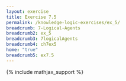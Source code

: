 ```yaml
---
layout: exercise
title: Exercise 7.5
permalink: /knowledge-logic-exercises/ex_5/
breadcrumb: 7-Logical-Agents
breadcrumb2: ex_5
breadcrumb3: 7logicalAgents
breadcrumb4: ch7ex5
home: "true"
breadcrumb5: ex7.5
---
```


{% include mathjax_support %}


